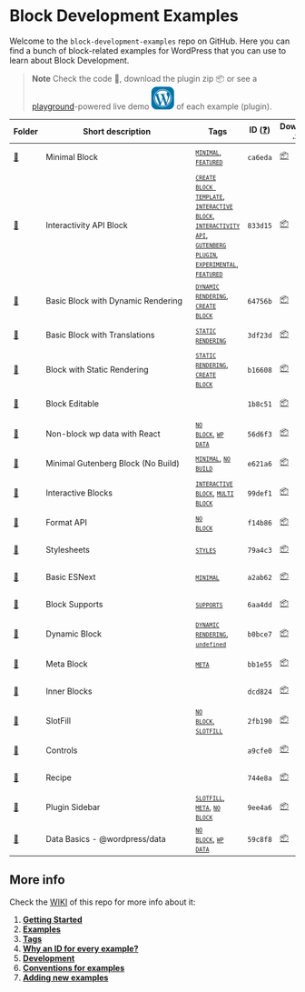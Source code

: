 # Block Development Examples

Welcome to the `block-development-examples` repo on GitHub. Here you can find a bunch of block-related examples for WordPress that you can use to learn about Block Development.

> **Note**
> Check the code 📁, download the plugin zip 📦 or see a [playground](https://developer.wordpress.org/playground/)-powered live demo ![](https://raw.githubusercontent.com/WordPress/block-development-examples/trunk/assets/icon-wp.svg) of each example (plugin).


<!-- Please, do not remove these @TABLE EXAMPLES BEGIN and @TABLE EXAMPLES END comments or modify the table inside. This table is automatically generated from the data at data/examples.json and data/tags.json -->
<!-- @TABLE EXAMPLES BEGIN -->
| Folder                                                                                                           | <span style="display: inline-block; width:250px">Short description</span> | Tags                                                                                                                                                                                                                                                                                                                                                                                                                                                                                                                                                                                                                                                                                                                                                                                                                                                                                             | ID ([❓](https://github.com/WordPress/block-development-examples/wiki/04-Why-an-ID-for-every-example%3F "Why an ID for every example?")) | Download .zip                                                                                                                                                                                                                                                               | Live Demo                                                                                                                                                                                                                                                                                                                                                                                                                                                                                                                                                                                                                                                                                                                                                                                                                                                                                                                                                                                                                                                                             |
| ---------------------------------------------------------------------------------------------------------------- | ------------------------------------------------------------------------- | ------------------------------------------------------------------------------------------------------------------------------------------------------------------------------------------------------------------------------------------------------------------------------------------------------------------------------------------------------------------------------------------------------------------------------------------------------------------------------------------------------------------------------------------------------------------------------------------------------------------------------------------------------------------------------------------------------------------------------------------------------------------------------------------------------------------------------------------------------------------------------------------------ | --------------------------------------------------------------------------------------------------------------------------------------- | --------------------------------------------------------------------------------------------------------------------------------------------------------------------------------------------------------------------------------------------------------------------------- | ------------------------------------------------------------------------------------------------------------------------------------------------------------------------------------------------------------------------------------------------------------------------------------------------------------------------------------------------------------------------------------------------------------------------------------------------------------------------------------------------------------------------------------------------------------------------------------------------------------------------------------------------------------------------------------------------------------------------------------------------------------------------------------------------------------------------------------------------------------------------------------------------------------------------------------------------------------------------------------------------------------------------------------------------------------------------------------- |
| [📁](https://github.com/WordPress/block-development-examples/tree/trunk/plugins/minimal-block-ca6eda)            | Minimal Block                                                             | <small><code><a href="https://github.com/WordPress/block-development-examples/wiki/03-Tags#minimal">MINIMAL</a></code></small>, <small><code><a href="https://github.com/WordPress/block-development-examples/wiki/03-Tags#featured">FEATURED</a></code></small>                                                                                                                                                                                                                                                                                                                                                                                                                                                                                                                                                                                                                                 | `ca6eda`                                                                                                                                | [📦](https://raw.githubusercontent.com/WordPress/block-development-examples/deploy/zips/minimal-block-ca6eda.zip "Install the plugin using this zip and activate it. Then use the ID of the block (ca6eda) to find it and add it to a post to see it in action")            | [![](https://raw.githubusercontent.com/WordPress/block-development-examples/trunk/assets/icon-wp.svg)](https://playground.wordpress.net/#%7B%22landingPage%22:%22/wp-admin/plugins.php%22,%22steps%22:%5B%7B%22step%22:%22login%22,%22username%22:%22admin%22,%22password%22:%22password%22%7D,%7B%22step%22:%22mkdir%22,%22path%22:%22/downloads%22%7D,%7B%22step%22:%22writeFile%22,%22path%22:%22/downloads/plugin.zip%22,%22data%22:%7B%22resource%22:%22url%22,%22url%22:%22https://raw.githubusercontent.com/WordPress/block-development-examples/deploy/zips/minimal-block-ca6eda.zip%22,%22caption%22:%22Downloading%20plugin...%22%7D%7D,%7B%22step%22:%22installPlugin%22,%22pluginZipFile%22:%7B%22resource%22:%22vfs%22,%22path%22:%22/downloads/plugin.zip%22%7D%7D%5D%7D "Use the ID of the block (ca6eda) to find it and add it to a post to see it in action")                                                                                                                                                                                                        |
| [📁](https://github.com/WordPress/block-development-examples/tree/trunk/plugins/interactivity-api-block-833d15)  | Interactivity API Block                                                   | <small><code><a href="https://github.com/WordPress/block-development-examples/wiki/03-Tags#create-block-template">CREATE BLOCK TEMPLATE</a></code></small>, <small><code><a href="https://github.com/WordPress/block-development-examples/wiki/03-Tags#interactive-block">INTERACTIVE BLOCK</a></code></small>, <small><code><a href="https://github.com/WordPress/block-development-examples/wiki/03-Tags#interactivity-api">INTERACTIVITY API</a></code></small>, <small><code><a href="https://github.com/WordPress/block-development-examples/wiki/03-Tags#gutenberg-plugin">GUTENBERG PLUGIN</a></code></small>, <small><code><a href="https://github.com/WordPress/block-development-examples/wiki/03-Tags#experimental">EXPERIMENTAL</a></code></small>, <small><code><a href="https://github.com/WordPress/block-development-examples/wiki/03-Tags#featured">FEATURED</a></code></small> | `833d15`                                                                                                                                | [📦](https://raw.githubusercontent.com/WordPress/block-development-examples/deploy/zips/interactivity-api-block-833d15.zip "Install the plugin using this zip and activate it. Then use the ID of the block (833d15) to find it and add it to a post to see it in action")  | [![](https://raw.githubusercontent.com/WordPress/block-development-examples/trunk/assets/icon-wp.svg)](https://playground.wordpress.net/#{%22landingPage%22:%22/?p=5%22,%22steps%22:[{%22step%22:%22installPlugin%22,%22pluginZipFile%22:{%22resource%22:%22url%22,%22url%22:%22https://raw.githubusercontent.com/WordPress/block-development-examples/deploy/zips/interactivity-api-block-833d15.zip%22}},{%22step%22:%22installPlugin%22,%22pluginZipFile%22:{%22resource%22:%22wordpress.org/plugins%22,%22slug%22:%22gutenberg%22}},{%22step%22:%22login%22,%22username%22:%22admin%22,%22password%22:%22password%22},{%22step%22:%22runPHP%22,%22code%22:%22<?php%20require%20'/wordpress/wp-load.php';%20$wpdb->query('delete%20from%20wp_posts');%22},{%22step%22:%22importFile%22,%22file%22:{%22resource%22:%22url%22,%22url%22:%22https://raw.githubusercontent.com/WordPress/block-development-examples/trunk/plugins/interactivity-api-block-833d15/_playground/export.xml%22}}]} "Use the ID of the block (833d15) to find it and add it to a post to see it in action") |
| [📁](https://github.com/WordPress/block-development-examples/tree/trunk/plugins/block-dynamic-rendering-64756b)  | Basic Block with Dynamic Rendering                                        | <small><code><a href="https://github.com/WordPress/block-development-examples/wiki/03-Tags#dynamic-rendering">DYNAMIC RENDERING</a></code></small>, <small><code><a href="https://github.com/WordPress/block-development-examples/wiki/03-Tags#create-block">CREATE BLOCK</a></code></small>                                                                                                                                                                                                                                                                                                                                                                                                                                                                                                                                                                                                     | `64756b`                                                                                                                                | [📦](https://raw.githubusercontent.com/WordPress/block-development-examples/deploy/zips/block-dynamic-rendering-64756b.zip "Install the plugin using this zip and activate it. Then use the ID of the block (64756b) to find it and add it to a post to see it in action")  | [![](https://raw.githubusercontent.com/WordPress/block-development-examples/trunk/assets/icon-wp.svg)](https://playground.wordpress.net/#%7B%22landingPage%22:%22/wp-admin/plugins.php%22,%22steps%22:%5B%7B%22step%22:%22login%22,%22username%22:%22admin%22,%22password%22:%22password%22%7D,%7B%22step%22:%22mkdir%22,%22path%22:%22/downloads%22%7D,%7B%22step%22:%22writeFile%22,%22path%22:%22/downloads/plugin.zip%22,%22data%22:%7B%22resource%22:%22url%22,%22url%22:%22https://raw.githubusercontent.com/WordPress/block-development-examples/deploy/zips/block-dynamic-rendering-64756b.zip%22,%22caption%22:%22Downloading%20plugin...%22%7D%7D,%7B%22step%22:%22installPlugin%22,%22pluginZipFile%22:%7B%22resource%22:%22vfs%22,%22path%22:%22/downloads/plugin.zip%22%7D%7D%5D%7D "Use the ID of the block (64756b) to find it and add it to a post to see it in action")                                                                                                                                                                                              |
| [📁](https://github.com/WordPress/block-development-examples/tree/trunk/plugins/basic-block-translations-3df23d) | Basic Block with Translations                                             | <small><code><a href="https://github.com/WordPress/block-development-examples/wiki/03-Tags#static-rendering">STATIC RENDERING</a></code></small>                                                                                                                                                                                                                                                                                                                                                                                                                                                                                                                                                                                                                                                                                                                                                 | `3df23d`                                                                                                                                | [📦](https://raw.githubusercontent.com/WordPress/block-development-examples/deploy/zips/basic-block-translations-3df23d.zip "Install the plugin using this zip and activate it. Then use the ID of the block (3df23d) to find it and add it to a post to see it in action") | [![](https://raw.githubusercontent.com/WordPress/block-development-examples/trunk/assets/icon-wp.svg)](https://playground.wordpress.net/#%7B%22landingPage%22:%22/wp-admin/plugins.php%22,%22steps%22:%5B%7B%22step%22:%22login%22,%22username%22:%22admin%22,%22password%22:%22password%22%7D,%7B%22step%22:%22mkdir%22,%22path%22:%22/downloads%22%7D,%7B%22step%22:%22writeFile%22,%22path%22:%22/downloads/plugin.zip%22,%22data%22:%7B%22resource%22:%22url%22,%22url%22:%22https://raw.githubusercontent.com/WordPress/block-development-examples/deploy/zips/basic-block-translations-3df23d.zip%22,%22caption%22:%22Downloading%20plugin...%22%7D%7D,%7B%22step%22:%22installPlugin%22,%22pluginZipFile%22:%7B%22resource%22:%22vfs%22,%22path%22:%22/downloads/plugin.zip%22%7D%7D%5D%7D "Use the ID of the block (3df23d) to find it and add it to a post to see it in action")                                                                                                                                                                                             |
| [📁](https://github.com/WordPress/block-development-examples/tree/trunk/plugins/block-static-rendering-b16608)   | Block with Static Rendering                                               | <small><code><a href="https://github.com/WordPress/block-development-examples/wiki/03-Tags#static-rendering">STATIC RENDERING</a></code></small>, <small><code><a href="https://github.com/WordPress/block-development-examples/wiki/03-Tags#create-block">CREATE BLOCK</a></code></small>                                                                                                                                                                                                                                                                                                                                                                                                                                                                                                                                                                                                       | `b16608`                                                                                                                                | [📦](https://raw.githubusercontent.com/WordPress/block-development-examples/deploy/zips/block-static-rendering-b16608.zip "Install the plugin using this zip and activate it. Then use the ID of the block (b16608) to find it and add it to a post to see it in action")   | [![](https://raw.githubusercontent.com/WordPress/block-development-examples/trunk/assets/icon-wp.svg)](https://playground.wordpress.net/#%7B%22landingPage%22:%22/wp-admin/plugins.php%22,%22steps%22:%5B%7B%22step%22:%22login%22,%22username%22:%22admin%22,%22password%22:%22password%22%7D,%7B%22step%22:%22mkdir%22,%22path%22:%22/downloads%22%7D,%7B%22step%22:%22writeFile%22,%22path%22:%22/downloads/plugin.zip%22,%22data%22:%7B%22resource%22:%22url%22,%22url%22:%22https://raw.githubusercontent.com/WordPress/block-development-examples/deploy/zips/block-static-rendering-b16608.zip%22,%22caption%22:%22Downloading%20plugin...%22%7D%7D,%7B%22step%22:%22installPlugin%22,%22pluginZipFile%22:%7B%22resource%22:%22vfs%22,%22path%22:%22/downloads/plugin.zip%22%7D%7D%5D%7D "Use the ID of the block (b16608) to find it and add it to a post to see it in action")                                                                                                                                                                                               |
| [📁](https://github.com/WordPress/block-development-examples/tree/trunk/plugins/editable-block-1b8c51)           | Block Editable                                                            |                                                                                                                                                                                                                                                                                                                                                                                                                                                                                                                                                                                                                                                                                                                                                                                                                                                                                                  | `1b8c51`                                                                                                                                | [📦](https://raw.githubusercontent.com/WordPress/block-development-examples/deploy/zips/editable-block-1b8c51.zip "Install the plugin using this zip and activate it. Then use the ID of the block (1b8c51) to find it and add it to a post to see it in action")           | [![](https://raw.githubusercontent.com/WordPress/block-development-examples/trunk/assets/icon-wp.svg)](https://playground.wordpress.net/#%7B%22landingPage%22:%22/wp-admin/plugins.php%22,%22steps%22:%5B%7B%22step%22:%22login%22,%22username%22:%22admin%22,%22password%22:%22password%22%7D,%7B%22step%22:%22mkdir%22,%22path%22:%22/downloads%22%7D,%7B%22step%22:%22writeFile%22,%22path%22:%22/downloads/plugin.zip%22,%22data%22:%7B%22resource%22:%22url%22,%22url%22:%22https://raw.githubusercontent.com/WordPress/block-development-examples/deploy/zips/editable-block-1b8c51.zip%22,%22caption%22:%22Downloading%20plugin...%22%7D%7D,%7B%22step%22:%22installPlugin%22,%22pluginZipFile%22:%7B%22resource%22:%22vfs%22,%22path%22:%22/downloads/plugin.zip%22%7D%7D%5D%7D "Use the ID of the block (1b8c51) to find it and add it to a post to see it in action")                                                                                                                                                                                                       |
| [📁](https://github.com/WordPress/block-development-examples/tree/trunk/plugins/non-block-react-wp-data-56d6f3)  | Non-block wp data with React                                              | <small><code><a href="https://github.com/WordPress/block-development-examples/wiki/03-Tags#no-block">NO BLOCK</a></code></small>, <small><code><a href="https://github.com/WordPress/block-development-examples/wiki/03-Tags#wp-data">WP DATA</a></code></small>                                                                                                                                                                                                                                                                                                                                                                                                                                                                                                                                                                                                                                 | `56d6f3`                                                                                                                                | [📦](https://raw.githubusercontent.com/WordPress/block-development-examples/deploy/zips/non-block-react-wp-data-56d6f3.zip "")                                                                                                                                              | [![](https://raw.githubusercontent.com/WordPress/block-development-examples/trunk/assets/icon-wp.svg)](https://playground.wordpress.net/#%7B%22landingPage%22:%22/wp-admin/plugins.php%22,%22steps%22:%5B%7B%22step%22:%22login%22,%22username%22:%22admin%22,%22password%22:%22password%22%7D,%7B%22step%22:%22mkdir%22,%22path%22:%22/downloads%22%7D,%7B%22step%22:%22writeFile%22,%22path%22:%22/downloads/plugin.zip%22,%22data%22:%7B%22resource%22:%22url%22,%22url%22:%22https://raw.githubusercontent.com/WordPress/block-development-examples/deploy/zips/non-block-react-wp-data-56d6f3.zip%22,%22caption%22:%22Downloading%20plugin...%22%7D%7D,%7B%22step%22:%22installPlugin%22,%22pluginZipFile%22:%7B%22resource%22:%22vfs%22,%22path%22:%22/downloads/plugin.zip%22%7D%7D%5D%7D "")                                                                                                                                                                                                                                                                                  |
| [📁](https://github.com/WordPress/block-development-examples/tree/trunk/plugins/minimal-block-no-build-e621a6)   | Minimal Gutenberg Block (No Build)                                        | <small><code><a href="https://github.com/WordPress/block-development-examples/wiki/03-Tags#minimal">MINIMAL</a></code></small>, <small><code><a href="https://github.com/WordPress/block-development-examples/wiki/03-Tags#no-build">NO BUILD</a></code></small>                                                                                                                                                                                                                                                                                                                                                                                                                                                                                                                                                                                                                                 | `e621a6`                                                                                                                                | [📦](https://raw.githubusercontent.com/WordPress/block-development-examples/deploy/zips/minimal-block-no-build-e621a6.zip "Install the plugin using this zip and activate it. Then use the ID of the block (e621a6) to find it and add it to a post to see it in action")   | [![](https://raw.githubusercontent.com/WordPress/block-development-examples/trunk/assets/icon-wp.svg)](https://playground.wordpress.net/#%7B%22landingPage%22:%22/wp-admin/plugins.php%22,%22steps%22:%5B%7B%22step%22:%22login%22,%22username%22:%22admin%22,%22password%22:%22password%22%7D,%7B%22step%22:%22mkdir%22,%22path%22:%22/downloads%22%7D,%7B%22step%22:%22writeFile%22,%22path%22:%22/downloads/plugin.zip%22,%22data%22:%7B%22resource%22:%22url%22,%22url%22:%22https://raw.githubusercontent.com/WordPress/block-development-examples/deploy/zips/minimal-block-no-build-e621a6.zip%22,%22caption%22:%22Downloading%20plugin...%22%7D%7D,%7B%22step%22:%22installPlugin%22,%22pluginZipFile%22:%7B%22resource%22:%22vfs%22,%22path%22:%22/downloads/plugin.zip%22%7D%7D%5D%7D "Use the ID of the block (e621a6) to find it and add it to a post to see it in action")                                                                                                                                                                                               |
| [📁](https://github.com/WordPress/block-development-examples/tree/trunk/plugins/interactive-blocks-demos-99def1) | Interactive Blocks                                                        | <small><code><a href="https://github.com/WordPress/block-development-examples/wiki/03-Tags#interactive-block">INTERACTIVE BLOCK</a></code></small>, <small><code><a href="https://github.com/WordPress/block-development-examples/wiki/03-Tags#multi-block">MULTI BLOCK</a></code></small>                                                                                                                                                                                                                                                                                                                                                                                                                                                                                                                                                                                                       | `99def1`                                                                                                                                | [📦](https://raw.githubusercontent.com/WordPress/block-development-examples/deploy/zips/interactive-blocks-demos-99def1.zip "Install the plugin using this zip and activate it. Then use the ID of the block (99def1) to find it and add it to a post to see it in action") | [![](https://raw.githubusercontent.com/WordPress/block-development-examples/trunk/assets/icon-wp.svg)](https://playground.wordpress.net/#%7B%22landingPage%22:%22/wp-admin/plugins.php%22,%22steps%22:%5B%7B%22step%22:%22login%22,%22username%22:%22admin%22,%22password%22:%22password%22%7D,%7B%22step%22:%22mkdir%22,%22path%22:%22/downloads%22%7D,%7B%22step%22:%22writeFile%22,%22path%22:%22/downloads/plugin.zip%22,%22data%22:%7B%22resource%22:%22url%22,%22url%22:%22https://raw.githubusercontent.com/WordPress/block-development-examples/deploy/zips/interactive-blocks-demos-99def1.zip%22,%22caption%22:%22Downloading%20plugin...%22%7D%7D,%7B%22step%22:%22installPlugin%22,%22pluginZipFile%22:%7B%22resource%22:%22vfs%22,%22path%22:%22/downloads/plugin.zip%22%7D%7D%5D%7D "Use the ID of the block (99def1) to find it and add it to a post to see it in action")                                                                                                                                                                                             |
| [📁](https://github.com/WordPress/block-development-examples/tree/trunk/plugins/format-api-f14b86)               | Format API                                                                | <small><code><a href="https://github.com/WordPress/block-development-examples/wiki/03-Tags#no-block">NO BLOCK</a></code></small>                                                                                                                                                                                                                                                                                                                                                                                                                                                                                                                                                                                                                                                                                                                                                                 | `f14b86`                                                                                                                                | [📦](https://raw.githubusercontent.com/WordPress/block-development-examples/deploy/zips/format-api-f14b86.zip "")                                                                                                                                                           | [![](https://raw.githubusercontent.com/WordPress/block-development-examples/trunk/assets/icon-wp.svg)](https://playground.wordpress.net/#%7B%22landingPage%22:%22/wp-admin/plugins.php%22,%22steps%22:%5B%7B%22step%22:%22login%22,%22username%22:%22admin%22,%22password%22:%22password%22%7D,%7B%22step%22:%22mkdir%22,%22path%22:%22/downloads%22%7D,%7B%22step%22:%22writeFile%22,%22path%22:%22/downloads/plugin.zip%22,%22data%22:%7B%22resource%22:%22url%22,%22url%22:%22https://raw.githubusercontent.com/WordPress/block-development-examples/deploy/zips/format-api-f14b86.zip%22,%22caption%22:%22Downloading%20plugin...%22%7D%7D,%7B%22step%22:%22installPlugin%22,%22pluginZipFile%22:%7B%22resource%22:%22vfs%22,%22path%22:%22/downloads/plugin.zip%22%7D%7D%5D%7D "")                                                                                                                                                                                                                                                                                               |
| [📁](https://github.com/WordPress/block-development-examples/tree/trunk/plugins/stylesheets-79a4c3)              | Stylesheets                                                               | <small><code><a href="https://github.com/WordPress/block-development-examples/wiki/03-Tags#styles">STYLES</a></code></small>                                                                                                                                                                                                                                                                                                                                                                                                                                                                                                                                                                                                                                                                                                                                                                     | `79a4c3`                                                                                                                                | [📦](https://raw.githubusercontent.com/WordPress/block-development-examples/deploy/zips/stylesheets-79a4c3.zip "Install the plugin using this zip and activate it. Then use the ID of the block (79a4c3) to find it and add it to a post to see it in action")              | [![](https://raw.githubusercontent.com/WordPress/block-development-examples/trunk/assets/icon-wp.svg)](https://playground.wordpress.net/#%7B%22landingPage%22:%22/wp-admin/plugins.php%22,%22steps%22:%5B%7B%22step%22:%22login%22,%22username%22:%22admin%22,%22password%22:%22password%22%7D,%7B%22step%22:%22mkdir%22,%22path%22:%22/downloads%22%7D,%7B%22step%22:%22writeFile%22,%22path%22:%22/downloads/plugin.zip%22,%22data%22:%7B%22resource%22:%22url%22,%22url%22:%22https://raw.githubusercontent.com/WordPress/block-development-examples/deploy/zips/stylesheets-79a4c3.zip%22,%22caption%22:%22Downloading%20plugin...%22%7D%7D,%7B%22step%22:%22installPlugin%22,%22pluginZipFile%22:%7B%22resource%22:%22vfs%22,%22path%22:%22/downloads/plugin.zip%22%7D%7D%5D%7D "Use the ID of the block (79a4c3) to find it and add it to a post to see it in action")                                                                                                                                                                                                          |
| [📁](https://github.com/WordPress/block-development-examples/tree/trunk/plugins/basic-esnext-a2ab62)             | Basic ESNext                                                              | <small><code><a href="https://github.com/WordPress/block-development-examples/wiki/03-Tags#minimal">MINIMAL</a></code></small>                                                                                                                                                                                                                                                                                                                                                                                                                                                                                                                                                                                                                                                                                                                                                                   | `a2ab62`                                                                                                                                | [📦](https://raw.githubusercontent.com/WordPress/block-development-examples/deploy/zips/basic-esnext-a2ab62.zip "Install the plugin using this zip and activate it. Then use the ID of the block (a2ab62) to find it and add it to a post to see it in action")             | [![](https://raw.githubusercontent.com/WordPress/block-development-examples/trunk/assets/icon-wp.svg)](https://playground.wordpress.net/#%7B%22landingPage%22:%22/wp-admin/plugins.php%22,%22steps%22:%5B%7B%22step%22:%22login%22,%22username%22:%22admin%22,%22password%22:%22password%22%7D,%7B%22step%22:%22mkdir%22,%22path%22:%22/downloads%22%7D,%7B%22step%22:%22writeFile%22,%22path%22:%22/downloads/plugin.zip%22,%22data%22:%7B%22resource%22:%22url%22,%22url%22:%22https://raw.githubusercontent.com/WordPress/block-development-examples/deploy/zips/basic-esnext-a2ab62.zip%22,%22caption%22:%22Downloading%20plugin...%22%7D%7D,%7B%22step%22:%22installPlugin%22,%22pluginZipFile%22:%7B%22resource%22:%22vfs%22,%22path%22:%22/downloads/plugin.zip%22%7D%7D%5D%7D "Use the ID of the block (a2ab62) to find it and add it to a post to see it in action")                                                                                                                                                                                                         |
| [📁](https://github.com/WordPress/block-development-examples/tree/trunk/plugins/block-supports-6aa4dd)           | Block Supports                                                            | <small><code><a href="https://github.com/WordPress/block-development-examples/wiki/03-Tags#supports">SUPPORTS</a></code></small>                                                                                                                                                                                                                                                                                                                                                                                                                                                                                                                                                                                                                                                                                                                                                                 | `6aa4dd`                                                                                                                                | [📦](https://raw.githubusercontent.com/WordPress/block-development-examples/deploy/zips/block-supports-6aa4dd.zip "Install the plugin using this zip and activate it. Then use the ID of the block (6aa4dd) to find it and add it to a post to see it in action")           | [![](https://raw.githubusercontent.com/WordPress/block-development-examples/trunk/assets/icon-wp.svg)](https://playground.wordpress.net/#%7B%22landingPage%22:%22/wp-admin/plugins.php%22,%22steps%22:%5B%7B%22step%22:%22login%22,%22username%22:%22admin%22,%22password%22:%22password%22%7D,%7B%22step%22:%22mkdir%22,%22path%22:%22/downloads%22%7D,%7B%22step%22:%22writeFile%22,%22path%22:%22/downloads/plugin.zip%22,%22data%22:%7B%22resource%22:%22url%22,%22url%22:%22https://raw.githubusercontent.com/WordPress/block-development-examples/deploy/zips/block-supports-6aa4dd.zip%22,%22caption%22:%22Downloading%20plugin...%22%7D%7D,%7B%22step%22:%22installPlugin%22,%22pluginZipFile%22:%7B%22resource%22:%22vfs%22,%22path%22:%22/downloads/plugin.zip%22%7D%7D%5D%7D "Use the ID of the block (6aa4dd) to find it and add it to a post to see it in action")                                                                                                                                                                                                       |
| [📁](https://github.com/WordPress/block-development-examples/tree/trunk/plugins/dynamic-block-b0bce7)            | Dynamic Block                                                             | <small><code><a href="https://github.com/WordPress/block-development-examples/wiki/03-Tags#dynamic-rendering">DYNAMIC RENDERING</a></code></small>, <small><code><a href="https://github.com/WordPress/block-development-examples/wiki/03-Tags#attributes">undefined</a></code></small>                                                                                                                                                                                                                                                                                                                                                                                                                                                                                                                                                                                                          | `b0bce7`                                                                                                                                | [📦](https://raw.githubusercontent.com/WordPress/block-development-examples/deploy/zips/dynamic-block-b0bce7.zip "Install the plugin using this zip and activate it. Then use the ID of the block (b0bce7) to find it and add it to a post to see it in action")            | [![](https://raw.githubusercontent.com/WordPress/block-development-examples/trunk/assets/icon-wp.svg)](https://playground.wordpress.net/#%7B%22landingPage%22:%22/wp-admin/plugins.php%22,%22steps%22:%5B%7B%22step%22:%22login%22,%22username%22:%22admin%22,%22password%22:%22password%22%7D,%7B%22step%22:%22mkdir%22,%22path%22:%22/downloads%22%7D,%7B%22step%22:%22writeFile%22,%22path%22:%22/downloads/plugin.zip%22,%22data%22:%7B%22resource%22:%22url%22,%22url%22:%22https://raw.githubusercontent.com/WordPress/block-development-examples/deploy/zips/dynamic-block-b0bce7.zip%22,%22caption%22:%22Downloading%20plugin...%22%7D%7D,%7B%22step%22:%22installPlugin%22,%22pluginZipFile%22:%7B%22resource%22:%22vfs%22,%22path%22:%22/downloads/plugin.zip%22%7D%7D%5D%7D "Use the ID of the block (b0bce7) to find it and add it to a post to see it in action")                                                                                                                                                                                                        |
| [📁](https://github.com/WordPress/block-development-examples/tree/trunk/plugins/meta-block-bb1e55)               | Meta Block                                                                | <small><code><a href="https://github.com/WordPress/block-development-examples/wiki/03-Tags#meta">META</a></code></small>                                                                                                                                                                                                                                                                                                                                                                                                                                                                                                                                                                                                                                                                                                                                                                         | `bb1e55`                                                                                                                                | [📦](https://raw.githubusercontent.com/WordPress/block-development-examples/deploy/zips/meta-block-bb1e55.zip "Install the plugin using this zip and activate it. Then use the ID of the block (bb1e55) to find it and add it to a post to see it in action")               | [![](https://raw.githubusercontent.com/WordPress/block-development-examples/trunk/assets/icon-wp.svg)](https://playground.wordpress.net/#%7B%22landingPage%22:%22/wp-admin/plugins.php%22,%22steps%22:%5B%7B%22step%22:%22login%22,%22username%22:%22admin%22,%22password%22:%22password%22%7D,%7B%22step%22:%22mkdir%22,%22path%22:%22/downloads%22%7D,%7B%22step%22:%22writeFile%22,%22path%22:%22/downloads/plugin.zip%22,%22data%22:%7B%22resource%22:%22url%22,%22url%22:%22https://raw.githubusercontent.com/WordPress/block-development-examples/deploy/zips/meta-block-bb1e55.zip%22,%22caption%22:%22Downloading%20plugin...%22%7D%7D,%7B%22step%22:%22installPlugin%22,%22pluginZipFile%22:%7B%22resource%22:%22vfs%22,%22path%22:%22/downloads/plugin.zip%22%7D%7D%5D%7D "Use the ID of the block (bb1e55) to find it and add it to a post to see it in action")                                                                                                                                                                                                           |
| [📁](https://github.com/WordPress/block-development-examples/tree/trunk/plugins/inner-blocks-dcd824)             | Inner Blocks                                                              |                                                                                                                                                                                                                                                                                                                                                                                                                                                                                                                                                                                                                                                                                                                                                                                                                                                                                                  | `dcd824`                                                                                                                                | [📦](https://raw.githubusercontent.com/WordPress/block-development-examples/deploy/zips/inner-blocks-dcd824.zip "Install the plugin using this zip and activate it. Then use the ID of the block (dcd824) to find it and add it to a post to see it in action")             | [![](https://raw.githubusercontent.com/WordPress/block-development-examples/trunk/assets/icon-wp.svg)](https://playground.wordpress.net/#%7B%22landingPage%22:%22/wp-admin/plugins.php%22,%22steps%22:%5B%7B%22step%22:%22login%22,%22username%22:%22admin%22,%22password%22:%22password%22%7D,%7B%22step%22:%22mkdir%22,%22path%22:%22/downloads%22%7D,%7B%22step%22:%22writeFile%22,%22path%22:%22/downloads/plugin.zip%22,%22data%22:%7B%22resource%22:%22url%22,%22url%22:%22https://raw.githubusercontent.com/WordPress/block-development-examples/deploy/zips/inner-blocks-dcd824.zip%22,%22caption%22:%22Downloading%20plugin...%22%7D%7D,%7B%22step%22:%22installPlugin%22,%22pluginZipFile%22:%7B%22resource%22:%22vfs%22,%22path%22:%22/downloads/plugin.zip%22%7D%7D%5D%7D "Use the ID of the block (dcd824) to find it and add it to a post to see it in action")                                                                                                                                                                                                         |
| [📁](https://github.com/WordPress/block-development-examples/tree/trunk/plugins/slotfill-2fb190)                 | SlotFill                                                                  | <small><code><a href="https://github.com/WordPress/block-development-examples/wiki/03-Tags#no-block">NO BLOCK</a></code></small>, <small><code><a href="https://github.com/WordPress/block-development-examples/wiki/03-Tags#slotfill">SLOTFILL</a></code></small>                                                                                                                                                                                                                                                                                                                                                                                                                                                                                                                                                                                                                               | `2fb190`                                                                                                                                | [📦](https://raw.githubusercontent.com/WordPress/block-development-examples/deploy/zips/slotfill-2fb190.zip "")                                                                                                                                                             | [![](https://raw.githubusercontent.com/WordPress/block-development-examples/trunk/assets/icon-wp.svg)](https://playground.wordpress.net/#%7B%22landingPage%22:%22/wp-admin/plugins.php%22,%22steps%22:%5B%7B%22step%22:%22login%22,%22username%22:%22admin%22,%22password%22:%22password%22%7D,%7B%22step%22:%22mkdir%22,%22path%22:%22/downloads%22%7D,%7B%22step%22:%22writeFile%22,%22path%22:%22/downloads/plugin.zip%22,%22data%22:%7B%22resource%22:%22url%22,%22url%22:%22https://raw.githubusercontent.com/WordPress/block-development-examples/deploy/zips/slotfill-2fb190.zip%22,%22caption%22:%22Downloading%20plugin...%22%7D%7D,%7B%22step%22:%22installPlugin%22,%22pluginZipFile%22:%7B%22resource%22:%22vfs%22,%22path%22:%22/downloads/plugin.zip%22%7D%7D%5D%7D "")                                                                                                                                                                                                                                                                                                 |
| [📁](https://github.com/WordPress/block-development-examples/tree/trunk/plugins/controls-a9cfe0)                 | Controls                                                                  |                                                                                                                                                                                                                                                                                                                                                                                                                                                                                                                                                                                                                                                                                                                                                                                                                                                                                                  | `a9cfe0`                                                                                                                                | [📦](https://raw.githubusercontent.com/WordPress/block-development-examples/deploy/zips/controls-a9cfe0.zip "Install the plugin using this zip and activate it. Then use the ID of the block (a9cfe0) to find it and add it to a post to see it in action")                 | [![](https://raw.githubusercontent.com/WordPress/block-development-examples/trunk/assets/icon-wp.svg)](https://playground.wordpress.net/#%7B%22landingPage%22:%22/wp-admin/plugins.php%22,%22steps%22:%5B%7B%22step%22:%22login%22,%22username%22:%22admin%22,%22password%22:%22password%22%7D,%7B%22step%22:%22mkdir%22,%22path%22:%22/downloads%22%7D,%7B%22step%22:%22writeFile%22,%22path%22:%22/downloads/plugin.zip%22,%22data%22:%7B%22resource%22:%22url%22,%22url%22:%22https://raw.githubusercontent.com/WordPress/block-development-examples/deploy/zips/controls-a9cfe0.zip%22,%22caption%22:%22Downloading%20plugin...%22%7D%7D,%7B%22step%22:%22installPlugin%22,%22pluginZipFile%22:%7B%22resource%22:%22vfs%22,%22path%22:%22/downloads/plugin.zip%22%7D%7D%5D%7D "Use the ID of the block (a9cfe0) to find it and add it to a post to see it in action")                                                                                                                                                                                                             |
| [📁](https://github.com/WordPress/block-development-examples/tree/trunk/plugins/recipe-card-744e8a)              | Recipe                                                                    |                                                                                                                                                                                                                                                                                                                                                                                                                                                                                                                                                                                                                                                                                                                                                                                                                                                                                                  | `744e8a`                                                                                                                                | [📦](https://raw.githubusercontent.com/WordPress/block-development-examples/deploy/zips/recipe-card-744e8a.zip "Install the plugin using this zip and activate it. Then use the ID of the block (744e8a) to find it and add it to a post to see it in action")              | [![](https://raw.githubusercontent.com/WordPress/block-development-examples/trunk/assets/icon-wp.svg)](https://playground.wordpress.net/#%7B%22landingPage%22:%22/wp-admin/plugins.php%22,%22steps%22:%5B%7B%22step%22:%22login%22,%22username%22:%22admin%22,%22password%22:%22password%22%7D,%7B%22step%22:%22mkdir%22,%22path%22:%22/downloads%22%7D,%7B%22step%22:%22writeFile%22,%22path%22:%22/downloads/plugin.zip%22,%22data%22:%7B%22resource%22:%22url%22,%22url%22:%22https://raw.githubusercontent.com/WordPress/block-development-examples/deploy/zips/recipe-card-744e8a.zip%22,%22caption%22:%22Downloading%20plugin...%22%7D%7D,%7B%22step%22:%22installPlugin%22,%22pluginZipFile%22:%7B%22resource%22:%22vfs%22,%22path%22:%22/downloads/plugin.zip%22%7D%7D%5D%7D "Use the ID of the block (744e8a) to find it and add it to a post to see it in action")                                                                                                                                                                                                          |
| [📁](https://github.com/WordPress/block-development-examples/tree/trunk/plugins/plugin-sidebar-9ee4a6)           | Plugin Sidebar                                                            | <small><code><a href="https://github.com/WordPress/block-development-examples/wiki/03-Tags#slotfill">SLOTFILL</a></code></small>, <small><code><a href="https://github.com/WordPress/block-development-examples/wiki/03-Tags#meta">META</a></code></small>, <small><code><a href="https://github.com/WordPress/block-development-examples/wiki/03-Tags#no-block">NO BLOCK</a></code></small>                                                                                                                                                                                                                                                                                                                                                                                                                                                                                                     | `9ee4a6`                                                                                                                                | [📦](https://raw.githubusercontent.com/WordPress/block-development-examples/deploy/zips/plugin-sidebar-9ee4a6.zip "")                                                                                                                                                       | [![](https://raw.githubusercontent.com/WordPress/block-development-examples/trunk/assets/icon-wp.svg)](https://playground.wordpress.net/#%7B%22landingPage%22:%22/wp-admin/plugins.php%22,%22steps%22:%5B%7B%22step%22:%22login%22,%22username%22:%22admin%22,%22password%22:%22password%22%7D,%7B%22step%22:%22mkdir%22,%22path%22:%22/downloads%22%7D,%7B%22step%22:%22writeFile%22,%22path%22:%22/downloads/plugin.zip%22,%22data%22:%7B%22resource%22:%22url%22,%22url%22:%22https://raw.githubusercontent.com/WordPress/block-development-examples/deploy/zips/plugin-sidebar-9ee4a6.zip%22,%22caption%22:%22Downloading%20plugin...%22%7D%7D,%7B%22step%22:%22installPlugin%22,%22pluginZipFile%22:%7B%22resource%22:%22vfs%22,%22path%22:%22/downloads/plugin.zip%22%7D%7D%5D%7D "")                                                                                                                                                                                                                                                                                           |
| [📁](https://github.com/WordPress/block-development-examples/tree/trunk/plugins/data-basics-59c8f8)              | Data Basics - @wordpress/data                                             | <small><code><a href="https://github.com/WordPress/block-development-examples/wiki/03-Tags#no-block">NO BLOCK</a></code></small>, <small><code><a href="https://github.com/WordPress/block-development-examples/wiki/03-Tags#wp-data">WP DATA</a></code></small>                                                                                                                                                                                                                                                                                                                                                                                                                                                                                                                                                                                                                                 | `59c8f8`                                                                                                                                | [📦](https://raw.githubusercontent.com/WordPress/block-development-examples/deploy/zips/data-basics-59c8f8.zip "")                                                                                                                                                          | [![](https://raw.githubusercontent.com/WordPress/block-development-examples/trunk/assets/icon-wp.svg)](https://playground.wordpress.net/#%7B%22landingPage%22:%22/wp-admin/plugins.php%22,%22steps%22:%5B%7B%22step%22:%22login%22,%22username%22:%22admin%22,%22password%22:%22password%22%7D,%7B%22step%22:%22mkdir%22,%22path%22:%22/downloads%22%7D,%7B%22step%22:%22writeFile%22,%22path%22:%22/downloads/plugin.zip%22,%22data%22:%7B%22resource%22:%22url%22,%22url%22:%22https://raw.githubusercontent.com/WordPress/block-development-examples/deploy/zips/data-basics-59c8f8.zip%22,%22caption%22:%22Downloading%20plugin...%22%7D%7D,%7B%22step%22:%22installPlugin%22,%22pluginZipFile%22:%7B%22resource%22:%22vfs%22,%22path%22:%22/downloads/plugin.zip%22%7D%7D%5D%7D "")                                                                                                                                                                                                                                                                                              |
<!-- @TABLE EXAMPLES END -->

## More info

Check the [WIKI](https://github.com/WordPress/block-development-examples/wiki) of this repo for more info about it:

1. **[Getting Started](https://github.com/WordPress/block-development-examples/wiki/01-Getting-Started)**
2. **[Examples](https://github.com/WordPress/block-development-examples/wiki/02-Examples)**
3. **[Tags](https://github.com/WordPress/block-development-examples/wiki/03-Tags)**
4. **[Why an ID for every example?](https://github.com/WordPress/block-development-examples/wiki/04-Why-an-ID-for-every-example%3F)**
5. **[Development](https://github.com/WordPress/block-development-examples/wiki/05-Development)**
6. **[Conventions for examples](https://github.com/WordPress/block-development-examples/wiki/06-Conventions-for-examples)**
7. **[Adding new examples](https://github.com/WordPress/block-development-examples/wiki/07-Adding-new-examples)**
